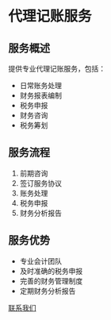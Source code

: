 # 代理记账服务

## 服务概述
提供专业代理记账服务，包括：
- 日常账务处理
- 财务报表编制
- 税务申报
- 财务咨询
- 税务筹划

## 服务流程
1. 前期咨询
2. 签订服务协议
3. 账务处理
4. 税务申报
5. 财务分析报告

## 服务优势
- 专业会计团队
- 及时准确的税务申报
- 完善的财务管理制度
- 定期财务分析报告

[联系我们](#)
